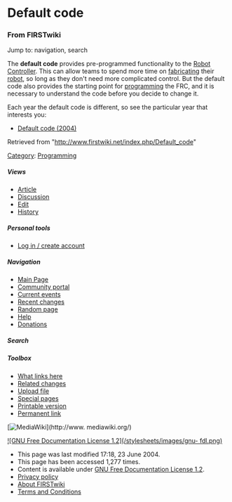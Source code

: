 # Default code

### From FIRSTwiki

Jump to: navigation, search

The **default code** provides pre-programmed functionality to the [Robot
Controller](/index.php/Robot_Controller "Robot Controller" ). This can allow
teams to spend more time on [fabricating](/index.php/Fabrication "Fabrication"
) their [robot](/index.php/Robot "Robot" ), so long as they don't need more
complicated control. But the default code also provides the starting point for
[programming](/index.php/Programming "Programming" ) the FRC, and it is
necessary to understand the code before you decide to change it.

Each year the default code is different, so see the particular year that
interests you:

  * [Default code (2004)](/index.php/Default_code_%282004%29 "Default code \(2004\)" )

Retrieved from "<http://www.firstwiki.net/index.php/Default_code>"

[Category](/index.php?title=Special:Categories&article=Default_code
"Special:Categories" ): [Programming](/index.php/Category:Programming
"Category:Programming" )

##### Views

  * [Article](/index.php/Default_code)
  * [Discussion](/index.php?title=Talk:Default_code&action=edit)
  * [Edit](/index.php?title=Default_code&action=edit)
  * [History](/index.php?title=Default_code&action=history)

##### Personal tools

  * [Log in / create account](/index.php?title=Special:Userlogin&returnto=Default_code)

[](/index.php/Main_Page "Main Page" )

##### Navigation

  * [Main Page](/index.php/Main_Page)
  * [Community portal](/index.php/FIRSTwiki:Community_portal)
  * [Current events](/index.php/Current_events)
  * [Recent changes](/index.php/Special:Recentchanges)
  * [Random page](/index.php/Special:Random)
  * [Help](/index.php/Help:Contents)
  * [Donations](/index.php/FIRSTwiki:Site_support)

##### Search



##### Toolbox

  * [What links here](/index.php/Special:Whatlinkshere/Default_code)
  * [Related changes](/index.php/Special:Recentchangeslinked/Default_code)
  * [Upload file](/index.php/Special:Upload)
  * [Special pages](/index.php/Special:Specialpages)
  * [Printable version](/index.php?title=Default_code&printable=yes)
  * [Permanent link](/index.php?title=Default_code&oldid=39109)

[![MediaWiki](/skins/common/images/poweredby_mediawiki_88x31.png)](http://www.
mediawiki.org/)

[![GNU Free Documentation License 1.2](/stylesheets/images/gnu-
fdl.png)](http://www.gnu.org/copyleft/fdl.html)

  * This page was last modified 17:18, 23 June 2004.
  * This page has been accessed 1,277 times.
  * Content is available under [GNU Free Documentation License 1.2](http://www.gnu.org/copyleft/fdl.html "http://www.gnu.org/copyleft/fdl.html" ).
  * [Privacy policy](/index.php/FIRSTwiki:Privacy_policy "FIRSTwiki:Privacy policy" )
  * [About FIRSTwiki](/index.php/FIRSTwiki:About "FIRSTwiki:About" )
  * [Terms and Conditions](/index.php/FIRSTwiki:Terms_and_conditions "FIRSTwiki:Terms and conditions" )

